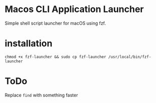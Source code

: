 # Macos CLI Application Launcher
Simple shell script launcher for macOS using fzf.

# installation
```
chmod +x fzf-launcher && sudo cp fzf-launcher /usr/local/bin/fzf-launcher
```

# ToDo
Replace `find` with something faster
